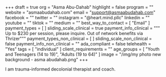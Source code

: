 +++
draft = true
org = "Asma Abu-Dahab"
highlight = false
program = ""
website = "asmaabudahab.com"
email = "support@asmaabudahab.com"
facebook = ""
twitter = ""
instagram = "@heart.mind.pllc"
linkedin = ""
youtube = ""
tiktok = ""
medium = ""
best_way_to_contact = [ "Email" ]
payment_types = [ ]
sliding_scale_clinical = true
payment_info_clinical = """
Up to $230 per session, please inquire.
Out of network benefits via Thrizer"""
payment_types_non_clinical = [ ]
sliding_scale_non_clinical = false
payment_info_non_clinical = ""
ada_compliant = false
telehealth = "Yes"
tags = [ "individual" ]
client_requirements = ""
age_groups = [ "Youth and Teenagers (14 to 19)", "Adults (19 to 64)" ]
image = "/img/my photo new background - asma abudahab.png"
+++

I am trauma-informed decolonial therapist and coach.
